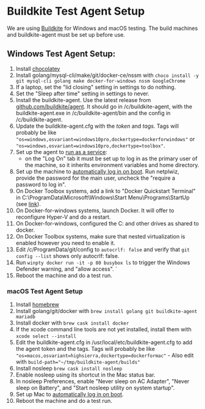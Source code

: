 <h1>Buildkite Test Agent Setup</h1>

We are using [Buildkite](https://buildkite.com/drud) for Windows and macOS testing. The build machines and buildkite-agent must be set up before use.

## Windows Test Agent Setup:

1. Install [chocolatey](https://chocolatey.org/)
2. Install golang/mysql-cli/make/git/docker-ce/nssm with `choco install -y git mysql-cli golang make docker-for-windows nssm GoogleChrome`
3. If a laptop, set the "lid closing" setting in settings to do nothing.
4. Set the "Sleep after time" setting in settings to never.
5. Install the buildkite-agent. Use the latest release from [github.com/buildkite/agent](https://github.com/buildkite/agent/releases). It should go in /c/buildkite-agent, with the buildkite-agent.exe in /c/buildkite-agent/bin and the config in /c/buildkite-agent.
6. Update the buildkite-agent.cfg with the *token* and *tags*. Tags will probably be like `"os=windows,osvariant=windows10pro,dockertype=dockerforwindows"` or `"os=windows,osvariant=windows10pro,dockertype=toolbox"`.
7. Set up the agent to [run as a service](https://buildkite.com/docs/agent/v3/windows#running-as-a-service):
    - on the "Log On" tab it must be set up to log in as the primary user of the machine, so it inherits environment variables and home directory. 
8. Set up the machine to [automatically log in on boot](https://www.cnet.com/how-to/automatically-log-in-to-your-windows-10-pc/).  Run netplwiz, provide the password for the main user, uncheck the "require a password to log in".
9. On Docker Toolbox systems, add a link to "Docker Quickstart Terminal" in C:\ProgramData\Microsoft\Windows\Start Menu\Programs\StartUp (see [link](http://www.thewindowsclub.com/make-programs-run-on-startup-windows)).
10. On Docker-for-windows systems, launch Docker. It will offer to reconfigure Hyper-V and do a restart.
11. On Docker-for-windows, configured the C: and other drives as shared to docker.
12. On Docker Toolbox systems, make sure that nested virtualization is enabled however you need to enable it.
13. Edit /c/ProgramData/git/config to `autocrlf: false` and verify that `git config --list` shows only autocrlf: false. 
14. Run `winpty docker run -it -p 80 busybox ls` to trigger the Windows Defender warning, and "allow access".
`
15. Reboot the machine and do a test run.

### macOS Test Agent Setup

1. Install [homebrew](https://brew.sh/)
2. Install golang/git/docker with `brew install golang git buildkite-agent mariadb`
3. Install docker with `brew cask install docker`
4. If the xcode command line tools are not yet installed, install them with `xcode select --install`
5. Edit the buildkite-agent.cfg in /usr/local/etc/buildkite-agent.cfg to add the agent token and the tags. Tags will probably be like `"os=macos,osvariant=highsierra,dockertype=dockerformac"` - Also edit with `build-path="~/tmp/buildkite-agent/builds"`
6. Install nosleep `brew cask install nosleep`
7. Enable nosleep using its shortcut in the Mac status bar.
8. In nosleep Preferences, enable "Never sleep on AC Adapter", "Never sleep on Battery", and "Start nosleep utility on system startup".
9. Set up Mac to [automatically log in on boot](https://support.apple.com/en-us/HT201476).
10. Reboot the machine and do a test run.
